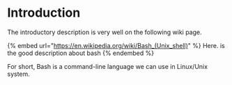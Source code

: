 # Introduction

The introductory description is very well on the following wiki page.

{% embed url="https://en.wikipedia.org/wiki/Bash_(Unix_shell)" %}
Here. is the good description about bash
{% endembed %}

For short, Bash is a command-line language we can use in Linux/Unix system.


